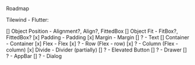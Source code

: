 Roadmap

Tilewind - Flutter:

[] Object Position - Alignment?, Align?, FittedBox
[] Object Fit - FitBox?, FittedBox?
[x] Padding - Padding
[x] Margin - Margin
[] ? - Text
[] Container - Container
[x] Flex - Flex
[x] ? - Row (Flex - row)
[x] ? - Column (Flex - column)
[x] Divide - Divider (partially)
[] ? - Elevated Button
[] ? - Drawer
[] ? - AppBar
[] ? - Dialog
